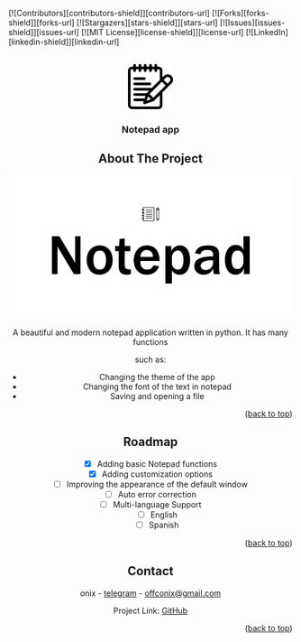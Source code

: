<!-- Improved compatibility of back to top link: See: https://github.com/othneildrew/Best-README-Template/pull/73 -->
<a id="readme-top"></a>
<!--
*** Thanks for checking out the Best-README-Template. If you have a suggestion
*** that would make this better, please fork the repo and create a pull request
*** or simply open an issue with the tag "enhancement".
*** Don't forget to give the project a star!
*** Thanks again! Now go create something AMAZING! :D
-->



<!-- PROJECT SHIELDS -->
<!--
*** I'm using markdown "reference style" links for readability.
*** Reference links are enclosed in brackets [ ] instead of parentheses ( ).
*** See the bottom of this document for the declaration of the reference variables
*** for contributors-url, forks-url, etc. This is an optional, concise syntax you may use.
*** https://www.markdownguide.org/basic-syntax/#reference-style-links
-->
[![Contributors][contributors-shield]][contributors-url]
[![Forks][forks-shield]][forks-url]
[![Stargazers][stars-shield]][stars-url]
[![Issues][issues-shield]][issues-url]
[![MIT License][license-shield]][license-url]
[![LinkedIn][linkedin-shield]][linkedin-url]



<!-- PROJECT LOGO -->
<br />
<div align="center">
  <a href="https://github.com/othneildrew/Best-README-Template">
    <img src="assets/photo/notepad_icon.jpg" alt="Logo" width="80" height="80">
  </a>

  <h3 align="center">Notepad app</h3>



<!-- ABOUT THE PROJECT -->
## About The Project

![![Product Name Screen Shot][product-screenshot]](https://github.com/oonixxxxx/notepad/blob/main/assets/photo/notepad_name_logo.png)

A beautiful and modern notepad application written in python. It has many functions

such as:
* Changing the theme of the app
* Changing the font of the text in notepad
* Saving and opening a file

<p align="right">(<a href="#readme-top">back to top</a>)</p>


<!-- ROADMAP -->
## Roadmap

- [x] Adding basic Notepad functions
- [x] Adding customization options
- [ ] Improving the appearance of the default window
- [ ] Auto error correction
- [ ] Multi-language Support
    - [ ] English
    - [ ] Spanish

<p align="right">(<a href="#readme-top">back to top</a>)</p>


<!-- CONTACT -->
## Contact

onix - [telegram](https://t.me/onixexe) - offconix@gmail.com

Project Link: [GitHub](https://github.com/oonixxxxx/notepad/tree/main?tab=readme-ov-file#readme-top)

<p align="right">(<a href="#readme-top">back to top</a>)</p>